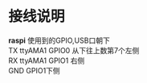 # 接线说明    
**raspi**
使用到的GPIO,USB口朝下    
TX ttyAMA1 GPIO0 从下往上数第7个左侧    
RX ttyAMA1 GPIO1 右侧    
GND GPIO1下侧    
